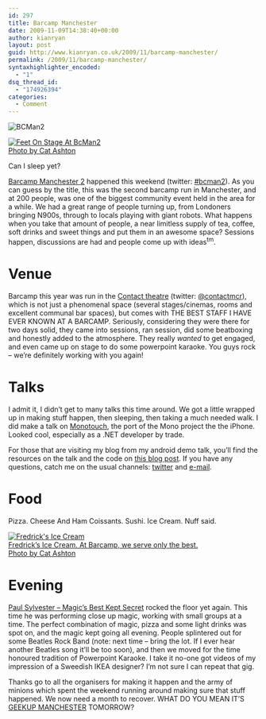 ```yaml
---
id: 297
title: Barcamp Manchester
date: 2009-11-09T14:38:40+00:00
author: kianryan
layout: post
guid: http://www.kianryan.co.uk/2009/11/barcamp-manchester/
permalink: /2009/11/barcamp-manchester/
syntaxhighlighter_encoded:
  - "1"
dsq_thread_id:
  - "174926394"
categories:
  - Comment
---
```

![BCMan2](http://bcman2.nwdc.org.uk/assets/images/global/barcampmanchester2.png)

<div>
  <a href="http://www.flickr.com/photos/perdita-x/4089782316/"> <img src="http://farm3.static.flickr.com/2446/4089782316_7b2e36e132.jpg" alt="Feet On Stage At BcMan2" /> <br />Photo by Cat Ashton </a>
</div>

Can I sleep yet?

[Barcamp Manchester 2](http://bcman2.nwdc.org.uk/) happened this weekend (twitter: [#bcman2](http://twitter.com/#search?q=bcman2)). As you can guess by the title, this was the second barcamp run in Manchester, and at 200 people, was one of the biggest community event held in the area for a while. We had a great range of people turning up, from Londoners bringing N900s, through to locals playing with giant robots. What happens when you take that amount of people, a near limitless supply of tea, coffee, soft drinks and sweet things and put them in an awesome space? Sessions happen, discussions are had and people come up with ideas<sup>tm</sup>.

# Venue

Barcamp this year was run in the [Contact theatre](http://www.contact-theatre.org/) (twitter: [@contactmcr](http://twitter.com/contactmcr)), which is not just a phenomenal space (several stages/cinemas, rooms and excellent communal bar spaces), but comes with THE BEST STAFF I HAVE EVER KNOWN AT A BARCAMP. Seriously, considering they were there for two days solid, they came into sessions, ran session, did some beatboxing and honestly added to the atmosphere. They really _wanted_ to get engaged, and even came up on stage to do some powerpoint karaoke. You guys rock – we’re definitely working with you again!

# Talks

I admit it, I didn’t get to many talks this time around. We got a little wrapped up in making stuff happen, then sleeping, then taking a much needed walk. I did make a talk on [Monotouch](http://monotouch.net/), the port of the Mono project the the iPhone. Looked cool, especially as a .NET developer by trade.

For those that are visiting my blog from my android demo talk, you’ll find the resources on the talk and the code on [this blog post](http://www.kianryan.co.uk/2009/10/an-android-app-in-20-minutes/). If you have any questions, catch me on the usual channels: [twitter](http://www.twitter.com/kianryan) and [e-mail](mailto:android@orangetentacle.co.uk).

# Food

Pizza. Cheese And Ham Coissants. Sushi. Ice Cream. Nuff said.

<div>
  <a href="http://www.flickr.com/photos/perdita-x/4089786384/"> <img src="http://farm3.static.flickr.com/2755/4089786384_675622e4ff.jpg" alt="Fredrick's Ice Cream" /> <br />Fredrick’s Ice Cream. At Barcamp, we serve only the best. <br />Photo by Cat Ashton </a>
</div>

# Evening

[Paul Sylvester – Magic’s Best Kept Secret](http://www.paulsylvester.co.uk/) rocked the floor yet again. This time he was performing close up magic, working with small groups at a time. The perfect combination of magic, pizza and some light drinks was spot on, and the magic kept going all evening. People splintered out for some Beatles Rock Band (note: next time – bring the lot. If I ever hear another Beatles song it’ll be too soon), and then we moved for the time honoured tradition of Powerpoint Karaoke. I take it no-one got videos of my impression of a Sweedish IKEA designer? I’m not sure I can repeat that gig.

Thanks go to all the organisers for making it happen and the army of minions which spent the weekend running around making sure that stuff happened. We now need a month to recover. WHAT DO YOU MEAN IT’S [GEEKUP MANCHESTER](http://geekup.org/events/169/) TOMORROW?